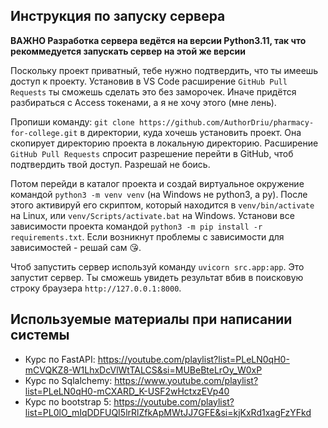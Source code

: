 ## Инструкция по запуску сервера

**ВАЖНО Разработка сервера ведётся на версии Python3.11, так что рекоммедуется запускать сервер на этой же версии**

Поскольку проект приватный, тебе нужно подтвердить, что ты имеешь доступ к проекту.
Установив в VS Code расширение `GitHub Pull Requests` ты сможешь сделать это без заморочек. Иначе придётся разбираться с Access токенами, а я не хочу этого (мне лень).

Пропиши команду: `git clone https://github.com/AuthorDriu/pharmacy-for-college.git` в директории, куда хочешь установить проект.
Она скопирует директорию проекта в локальную директорию. Расширение `GitHub Pull Requests` спросит разрешение перейти в GitHub, чтоб подтвердить твой доступ. Разрешай не боись.

Потом перейди в каталог проекта и создай виртуальное окружение командой `python3 -m venv venv` (на Windows не python3, а py).
После этого активируй его скриптом, который находится в `venv/bin/activate` на Linux, или `venv/Scripts/activate.bat` на Windows.
Установи все зависимости проекта командой `python3 -m pip install -r requirements.txt`. Если возникнут проблемы с зависимости для зависимостей - решай сам :kissing_heart:.

Чтоб запустить сервер используй команду `uvicorn src.app:app`. Это запустит сервер. Ты сможешь увидеть результат вбив в поисковую строку браузера `http://127.0.0.1:8000`.

## Используемые материалы при написании системы
- Курс по FastAPI: https://youtube.com/playlist?list=PLeLN0qH0-mCVQKZ8-W1LhxDcVlWtTALCS&si=MUBeBteLrOy_W0xP
- Курс по Sqlalchemy: https://www.youtube.com/playlist?list=PLeLN0qH0-mCXARD_K-USF2wHctxzEVp40
- Курс по bootstrap 5: https://youtube.com/playlist?list=PL0lO_mIqDDFUQI5lrRlZfkApMWtJJ7GFE&si=kjKxRd1xagFzYFkd
 